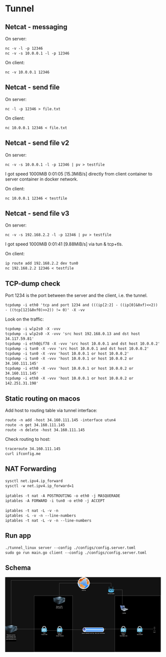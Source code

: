 # Tunnel


## Netcat - messaging
On server:
```
nc -v -l -p 12346
nc -v -s 10.0.0.1 -l -p 12346
```

On client:
```
nc -v 10.0.0.1 12346
```


## Netcat - send file
On server:
```
nc -l -p 12346 > file.txt
```

On client:
```
nc 10.0.0.1 12346 < file.txt
```


## Netcat - send file v2
On server:
````
nc -v -s 10.0.0.1 -l -p 12346 | pv > testfile
````
I got speed 1000MiB 0:01:05 [15.3MiB/s] directly from client container to server container in docker network.

On client:
````
nc 10.0.0.1 12346 < testfile
````

## Netcat - send file v3
On server:
````
nc -v -s 192.168.2.2 -l -p 12346 | pv > testfile
````
I got speed 1000MiB 0:01:41 [9.88MiB/s] via tun & tcp+tls.

On client:
````
ip route add 192.168.2.2 dev tun0
nc 192.168.2.2 12346 < testfile
````

## TCP-dump check
Port 1234 is the port between the server and the client, i.e. the tunnel.
```
tcpdump -i eth0 'tcp and port 1234 and (((ip[2:2] - ((ip[0]&0xf)<<2)) - ((tcp[12]&0xf0)>>2)) != 0)' -X -vv
```

Look on the traffic:
````
tcpdump -i wlp2s0 -X -vvv
tcpdump -i wlp2s0 -X -vvv 'src host 192.168.0.13 and dst host 34.117.59.81'
tcpdump -i eth0@if78 -X -vvv 'src host 10.0.0.1 and dst host 10.0.0.2'
tcpdump -i tun0 -X -vvv 'src host 10.0.0.1 and dst host 10.0.0.2'
tcpdump -i tun0 -X -vvv 'host 10.0.0.1 or host 10.0.0.2'
tcpdump -i tun0 -X -vvv 'host 10.0.0.1 or host 10.0.0.2 or 34.160.111.145'
tcpdump -i eth0 -X -vvv 'host 10.0.0.1 or host 10.0.0.2 or 34.160.111.145'
tcpdump -i eth0 -X -vvv 'host 10.0.0.1 or host 10.0.0.2 or 142.251.31.198'
````


## Static routing on macos
Add host to routing table via tunnel interface:
```
route -n add -host 34.160.111.145 -interface utun4
route -n get 34.160.111.145
route -n delete -host 34.160.111.145
```

Check routing to host:
````
traceroute 34.160.111.145
curl ifconfig.me
````


## NAT Forwarding
```
sysctl net.ipv4.ip_forward
sysctl -w net.ipv4.ip_forward=1

iptables -t nat -A POSTROUTING -o eth0 -j MASQUERADE
iptables -A FORWARD -i tun0 -o eth0 -j ACCEPT

iptables -t nat -L -v -n
iptables -L -v -n --line-numbers
iptables -t nat -L -v -n --line-numbers
```


## Run app
```
./tunnel_linux server --config ./configs/config.server.toml
sudo go run main.go client --config ./configs/config.server.toml
```

## Schema
![Schema](public/tunnel_schema.png)